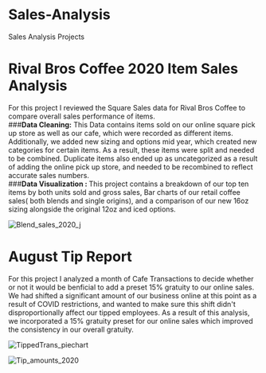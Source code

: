 # Sales-Analysis
Sales Analysis Projects


# Rival Bros Coffee 2020 Item Sales Analysis
For this project I reviewed the Square Sales data for Rival Bros Coffee to compare overall sales performance of items.  
###<b>Data Cleaning:</b> This Data contains items sold on our online square pick up store as well as our cafe, which were recorded as different items.  Additionally, we added new sizing and options mid year, which created new categories for certain items.  As a result, these items were split and needed to be combined. Duplicate items also ended up as uncategorized as a result of adding the online pick up store, and needed to be recombined to reflect accurate sales numbers.  
###<b>Data Visualization : </b>  This project contains a breakdown of our top ten items by both units sold and gross sales, Bar charts of our retail coffee sales( both blends and single origins), and a comparison of our new 16oz sizing alongside the original 12oz and iced options.  


![Blend_sales_2020_j](https://user-images.githubusercontent.com/69173891/113904799-7517fd00-97a0-11eb-9a9e-4792bf2910d6.jpg)


# August Tip Report

For this project I analyzed a month of Cafe Transactions to decide whether or not it would be benficial to add a preset 15% gratuity to our online sales.  We had shifted a significant amount of our business online at this point as a result of COVID restrictions, and wanted to make sure this shift didn't disproportionally affect our tipped employees.  As a result of this analysis, we incorporated a 15% gratuity preset for our online sales which improved the consistency in our overall gratuity. 

![TippedTrans_piechart](https://user-images.githubusercontent.com/69173891/113905585-4cdcce00-97a1-11eb-89db-494a094e4381.png)



![Tip_amounts_2020](https://user-images.githubusercontent.com/69173891/113905612-55350900-97a1-11eb-851a-e092d84b7640.jpg)
